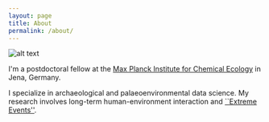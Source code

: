 ```yaml
---
layout: page
title: About
permalink: /about/
---
```


![alt text]({{site.url}}/assets/img/ccarleton.jpeg)

I'm a postdoctoral fellow at the [Max Planck Institute for Chemical Ecology](https://max.mpg.de/sites/ice/Pages/WelcomePage_EN.aspx) in Jena, Germany.

I specialize in archaeological and palaeoenvironmental data science. My research involves long-term human-environment interaction and [``Extreme Events''](https://www.shh.mpg.de/1437297/extreme_events).
